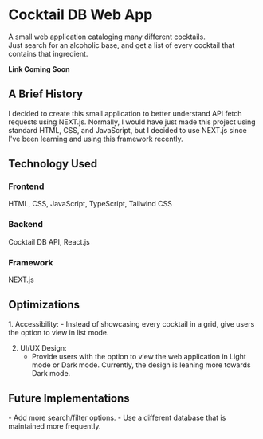 # Cocktail DB Web App

<p>
A small web application cataloging many different cocktails.
<br>
Just search for an alcoholic base, and get a list of every cocktail that contains that ingredient.
</p>

**Link Coming Soon**

## A Brief History
<p>
I decided to create this small application to better understand API fetch requests using NEXT.js. Normally, I would have just made this project using standard HTML, CSS, and JavaScript, but I decided to use NEXT.js since I've been learning and using this framework recently.
</p>

## Technology Used
<h3>Frontend</h3>
<p>
  HTML, CSS, JavaScript, TypeScript, Tailwind CSS
</p>

<h3>Backend</h3>
<p>
  Cocktail DB API, React.js
</p>

<h3>Framework</h3>
<p>
  NEXT.js
</p>

## Optimizations
<p>
1. Accessibility:
   - Instead of showcasing every cocktail in a grid, give users the option to view in list mode.

2. UI/UX Design:
   - Provide users with the option to view the web application in Light mode or Dark mode. Currently, the design is leaning more towards Dark mode.
</p>

## Future Implementations
<p>
  - Add more search/filter options.
  - Use a different database that is maintained more frequently.
</p>
